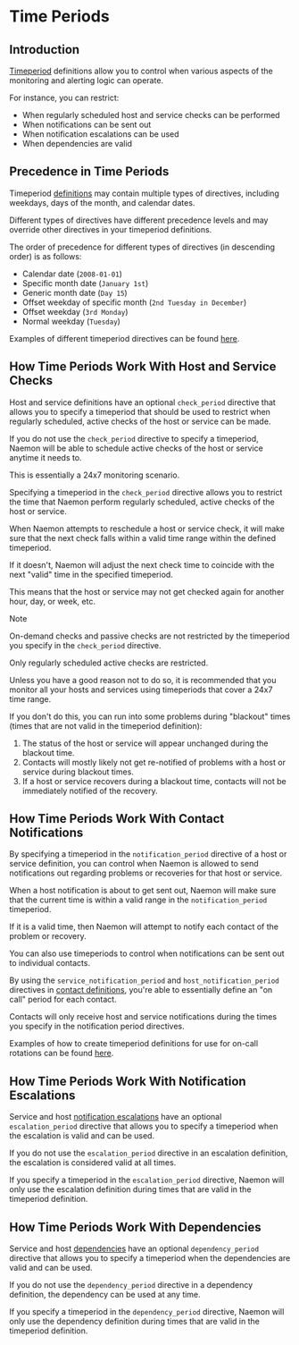 # Time Periods

## Introduction

<div class="fa-icon-bg">
    <i class="fa-solid fa-clock fa-7x"></i>
</div>

[Timeperiod](objectdefinitions#timeperiod) definitions allow you
to control when various aspects of the monitoring and alerting logic can operate.

For instance, you can restrict:

 - When regularly scheduled host and service checks can be performed
 - When notifications can be sent out
 - When notification escalations can be used
 - When dependencies are valid



## Precedence in Time Periods

Timeperiod [definitions](objectdefinitions#timeperiod) may contain
multiple types of directives, including weekdays, days of the month, and calendar dates.

Different types of directives have different precedence levels and may override
other directives in your timeperiod definitions.

The order of precedence for different types of directives (in descending order) is as follows:

 - Calendar date (`2008-01-01`)
 - Specific month date (`January 1st`)
 - Generic month date (`Day 15`)
 - Offset weekday of specific month (`2nd Tuesday in December`)
 - Offset weekday (`3rd Monday`)
 - Normal weekday (`Tuesday`)

Examples of different timeperiod directives can be found [here](objectdefinitions#timeperiod).



## How Time Periods Work With Host and Service Checks

Host and service definitions have an optional `check_period` directive that
allows you to specify a timeperiod that should be used to restrict when regularly
scheduled, active checks of the host or service can be made.

If you do not use the `check_period` directive to specify a timeperiod,
Naemon will be able to schedule active checks of the host or service anytime it needs to.

This is essentially a 24x7 monitoring scenario.

Specifying a timeperiod in the `check_period` directive allows you to restrict
the time that Naemon perform regularly scheduled, active checks of the host or service.

When Naemon attempts to reschedule a host or service check, it will make
sure that the next check falls within a valid time range within the defined timeperiod.

If it doesn't, Naemon will adjust the next check time to coincide
with the next "valid" time in the specified timeperiod.

This means that the host or service may not get checked again for
another hour, day, or week, etc.

> [!NOTE]
> On-demand checks and passive checks are not restricted by the timeperiod you specify in the `check_period` directive.

Only regularly scheduled active checks are restricted.

Unless you have a good reason not to do so, it is recommended that you monitor all
your hosts and services using timeperiods that cover a 24x7 time range.

If you don't do this, you can run into some problems during "blackout" times (times that are not valid in the timeperiod definition):

1. The status of the host or service will appear unchanged during the blackout time.
2. Contacts will mostly likely not get re-notified of problems with a host or service during blackout times.
3. If a host or service recovers during a blackout time, contacts will not be immediately notified of the recovery.



## How Time Periods Work With Contact Notifications

By specifying a timeperiod in the `notification_period` directive of a host
or service definition, you can control when Naemon is allowed to send notifications
out regarding problems or recoveries for that host or service.

When a host notification is about to get sent out, Naemon will make sure that
the current time is within a valid range in the `notification_period` timeperiod.

If it is a valid time, then Naemon will attempt to notify each contact of the
problem or recovery.

You can also use timeperiods to control when notifications can be sent out to individual contacts.

By using the `service_notification_period` and `host_notification_period`
directives in [contact definitions](objectdefinitions#contact), you're able to essentially define an "on call" period for each contact.

Contacts will only receive host and service notifications during the
times you specify in the notification period directives.

Examples of how to create timeperiod definitions for use for on-call
rotations can be found [here](oncallrotation).



## How Time Periods Work With Notification Escalations

Service and host [notification escalations](escalations) have
an optional `escalation_period` directive that allows you to specify
a timeperiod when the escalation is valid and can be used.

If you do not use the `escalation_period` directive in an escalation
definition, the escalation is considered valid at all times.

If you specify a timeperiod in the `escalation_period` directive,
Naemon will only use the escalation definition during times that are valid
in the timeperiod definition.



## How Time Periods Work With Dependencies

Service and host [dependencies](dependencies) have an optional
`dependency_period` directive that allows you to specify a timeperiod
when the dependencies are valid and can be used.

If you do not use the `dependency_period` directive in a dependency
definition, the dependency can be used at any time.

If you specify a timeperiod in the `dependency_period` directive, Naemon
will only use the dependency definition during times that are valid in the timeperiod definition.
